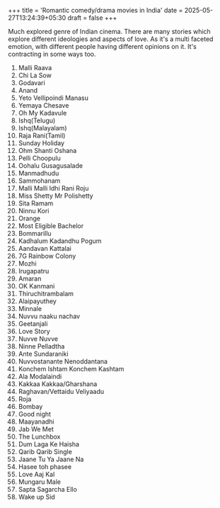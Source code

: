 +++
title = 'Romantic comedy/drama movies in India'
date = 2025-05-27T13:24:39+05:30
draft = false
+++

Much explored genre of Indian cinema. There are many stories which explore different ideologies and aspects of love. As it's a multi faceted emotion, with different people having different opinions on it. It's contracting in some ways too.

1. Malli Raava
2. Chi La Sow
3. Godavari
4. Anand
5. Yeto Vellipoindi Manasu
6. Yemaya Chesave
7. Oh My Kadavule
8. Ishq(Telugu)
9. Ishq(Malayalam)
10. Raja Rani(Tamil)
11. Sunday Holiday
12. Ohm Shanti Oshana
13. Pelli Choopulu
14. Oohalu Gusagusalade
15. Manmadhudu
16. Sammohanam
17. Malli Malli Idhi Rani Roju
18. Miss Shetty Mr Polishetty
19. Sita Ramam
20. Ninnu Kori
21. Orange
22. Most Eligible Bachelor
23. Bommarillu
24. Kadhalum Kadandhu Pogum
25. Aandavan Kattalai
26. 7G Rainbow Colony
27. Mozhi
28. Irugapatru
29. Amaran
30. OK Kanmani
31. Thiruchitrambalam
32. Alaipayuthey
33. Minnale
34. Nuvvu naaku nachav
35. Geetanjali
36. Love Story
37. Nuvve Nuvve
38. Ninne Pelladtha
39. Ante Sundaraniki
40. Nuvvostanante Nenoddantana
41. Konchem Ishtam Konchem Kashtam
42. Ala Modalaindi
43. Kakkaa Kakkaa/Gharshana
44. Raghavan/Vettaidu Veliyaadu
45. Roja
46. Bombay
47. Good night
48. Maayanadhi
49. Jab We Met
50. The Lunchbox
51. Dum Laga Ke Haisha
52. Qarib Qarib Single
53. Jaane Tu Ya Jaane Na
54. Hasee toh phasee
55. Love Aaj Kal
56. Mungaru Male
57. Sapta Sagarcha Ello
58. Wake up Sid

<!-- Manmarziyaan
Meri Pyaari Bindu
Lootera
Veer-Zaara
Sanam Teri Kasam
Hum Tum
Rab ne bana di jodi
Socha Na Tha
October -->
